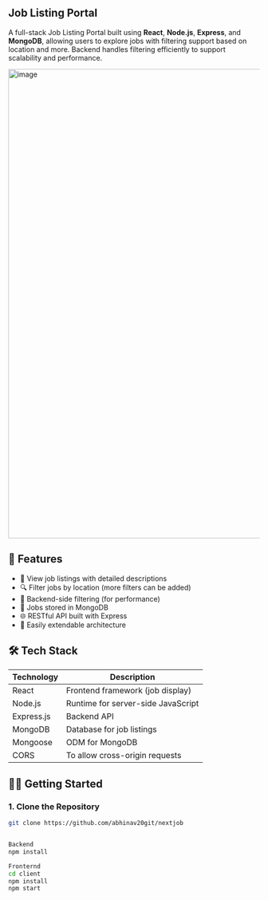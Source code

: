 ## Job Listing Portal

A full-stack Job Listing Portal built using **React**, **Node.js**, **Express**, and **MongoDB**, allowing users to explore jobs with filtering support based on location and more. Backend handles filtering efficiently to support scalability and performance.

<img width="941" alt="image" src="https://github.com/user-attachments/assets/fe1657b1-8037-4fc4-8a1d-89a18cd3ecbb" />


## 🚀 Features

- 📄 View job listings with detailed descriptions
- 🔍 Filter jobs by location (more filters can be added)
- 🧠 Backend-side filtering (for performance)
- 💾 Jobs stored in MongoDB
- 🌐 RESTful API built with Express
- 🔧 Easily extendable architecture

## 🛠️ Tech Stack

| Technology   | Description                        |
|--------------|------------------------------------|
| React        | Frontend framework (job display)   |
| Node.js      | Runtime for server-side JavaScript |
| Express.js   | Backend API                        |
| MongoDB      | Database for job listings          |
| Mongoose     | ODM for MongoDB                    |
| CORS         | To allow cross-origin requests     |



## 🧑‍💻 Getting Started

### 1. Clone the Repository

```bash
git clone https://github.com/abhinav20git/nextjob


Backend
npm install

Fronternd
cd client
npm install
npm start

